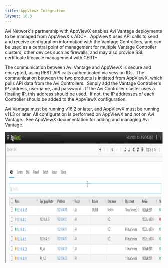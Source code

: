```yaml
---
title: AppViewX Integration
layout: 16.3
---
```

Avi Network's partnership with AppViewX enables Avi Vantage deployments to be managed from AppViewX's ADC+.  AppViewX uses API calls to send and receive configuration information with the Vantage Controllers, and can be used as a central point of management for multiple Vantage Controller clusters, other devices such as firewalls, and may also provide SSL certificate lifecycle management with CERT+.

The communication between Avi Vantage and AppViewX is secure and encrypted, using REST API calls authenticated via session IDs.  The communication between the two products is initiated from AppViewX, which pulls API data from the Avi Controllers.  Simply add the Vantage Controller's IP address, username, and password.  If the Avi Controller cluster uses a floating IP, this address should be used.  If not, the IP addresses of each Controller should be added to the AppViewX configuration.

Avi Vantage must be running v16.2 or later, and AppViewX must be running v11.3 or later.
All configuration is performed on AppViewX and not on Avi Vantage.  See AppViewX documentation for adding and managing Avi Vantage.

<a href="img/AppViewX1.png"><img class="alignnone size-full wp-image-16244" src="img/AppViewX1.png" alt="AppViewX1" width="1510" height="419"></a>
